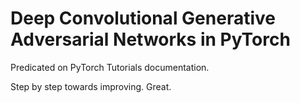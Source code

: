 # Deep Convolutional Generative Adversarial Networks in PyTorch

Predicated on PyTorch Tutorials documentation.

Step by step towards improving. Great.
